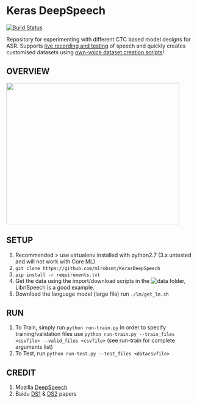 # Keras DeepSpeech
[![Build Status](https://travis-ci.org/robmsmt/KerasDeepSpeech.svg?branch=master)](https://travis-ci.org/robmsmt/KerasDeepSpeech)

<!-- ___ -->

Repository for experimenting with different CTC based model designs for ASR. Supports [live recording and testing](live-rec-test.py) of speech and quickly creates customised datasets using [own-voice dataset creation scripts](data-recorder.py)!

## OVERVIEW

<!-- ![Overview kDS](https://raw.githubusercontent.com/mlrobsmt/KerasDeepSpeech/master/preproc/overview.gif "Overview of kDS and batchgen") -->
<img src="https://raw.githubusercontent.com/robmsmt/KerasDeepSpeech/master/preproc/overview.gif" align="center" height="371" width="453">

<!-- ## Existing Architectures - model.py -->
<!-- 1. Arch 0 - DS1 (3FC+BLSTM+SOFTMAX) with dropout -->
<!-- 2. Arch 1 - DS1 (3FC+BLSTM+SOFTMAX) dropout -->
<!-- 3. Arch 2 - DS2 (1D conv+BGRU+FC+SOFTMAX) -->
<!-- 4. Arch 3 - own FC+ -->
<!-- 5. Arch 4 - Graves2006 (conv) -->
<!-- 6. Arch 2 - DS2 (conv) -->

<!-- ## QUICKSTART PRETRAINED MODELS -->


## SETUP
1. Recommended > use virtualenv installed with python2.7 (3.x untested and will not work with Core ML)
2. `git clone https://github.com/mlrobsmt/KerasDeepSpeech`
3. `pip install -r requirements.txt`
4. Get the data using the import/download scripts in the ![data](https://github.com/robmsmt/KerasDeepSpeech/tree/master/data) folder, LibriSpeech is a good example.
5. Download the language model (large file) run `./lm/get_lm.sh`

## RUN
1. To Train, simply run `python run-train.py` In order to specify training/validation files use `python run-train.py --train_files <csvfile> --valid_files <csvfile>` (see run-train for complete arguments list)
2. To Test, run `python run-test.py --test_files <datacsvfile>`

<!-- ## iOS/Android -->
<!-- See iOS/Android folders -->

## CREDIT
1. Mozilla [DeepSpeech](https://github.com/mozilla/DeepSpeech)
2. Baidu [DS1](https://arxiv.org/abs/1412.5567) & [DS2](https://arxiv.org/abs/1512.02595) papers

<!-- ## Help -->
<!-- tbc -->
